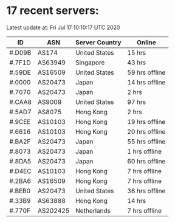 # 17 recent servers:

Latest update at: Fri Jul 17 10:10:17 UTC 2020

| ID | ASN | Server Country | Online |
| -- | --- | -------------- | ------ |
| #.D09B | AS174 | United States | 15 hrs |
| #.7F1D | AS63949 | Singapore | 43 hrs |
| #.59DE | AS16509 | United States | 59 hrs offline |
| #.0000 | AS20473 | Japan | 14 hrs offline |
| #.7070 | AS20473 | Japan | 2 hrs |
| #.CAA8 | AS9009 | United States | 97 hrs |
| #.5AD7 | AS8075 | Hong Kong | 2 hrs |
| #.9CEE | AS10103 | Hong Kong | 19 hrs offline |
| #.6616 | AS10103 | Hong Kong | 20 hrs offline |
| #.BA2F | AS20473 | Japan | 55 hrs offline |
| #.8073 | AS20473 | Japan | 1 hrs offline |
| #.8DA5 | AS20473 | Japan | 60 hrs offline |
| #.D4EC | AS10103 | Hong Kong | 7 hrs offline |
| #.2BA6 | AS16509 | Hong Kong | 7 hrs offline |
| #.BEB0 | AS20473 | United States | 36 hrs offline |
| #.33B9 | AS63888 | Hong Kong | 14 hrs |
| #.770F | AS202425 | Netherlands | 7 hrs offline |

